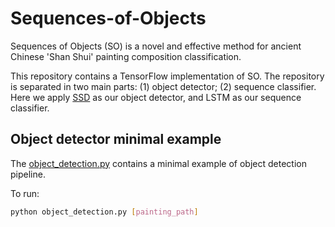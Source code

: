 # Sequences-of-Objects

Sequences of Objects (SO) is a novel and effective method for ancient Chinese 'Shan Shui' painting composition classification.

This repository contains a TensorFlow implementation of SO. The repository is separated in two main parts: (1) object detector; (2) sequence classifier. Here we apply [SSD](http://arxiv.org/abs/1512.02325) as our object detector, and LSTM as our sequence classifier.

## Object detector minimal example

The [object_detection.py](object_detector/notebooks/object_detection.py) contains a minimal example of object detection pipeline.

To run:
```bash
python object_detection.py [painting_path]
```

